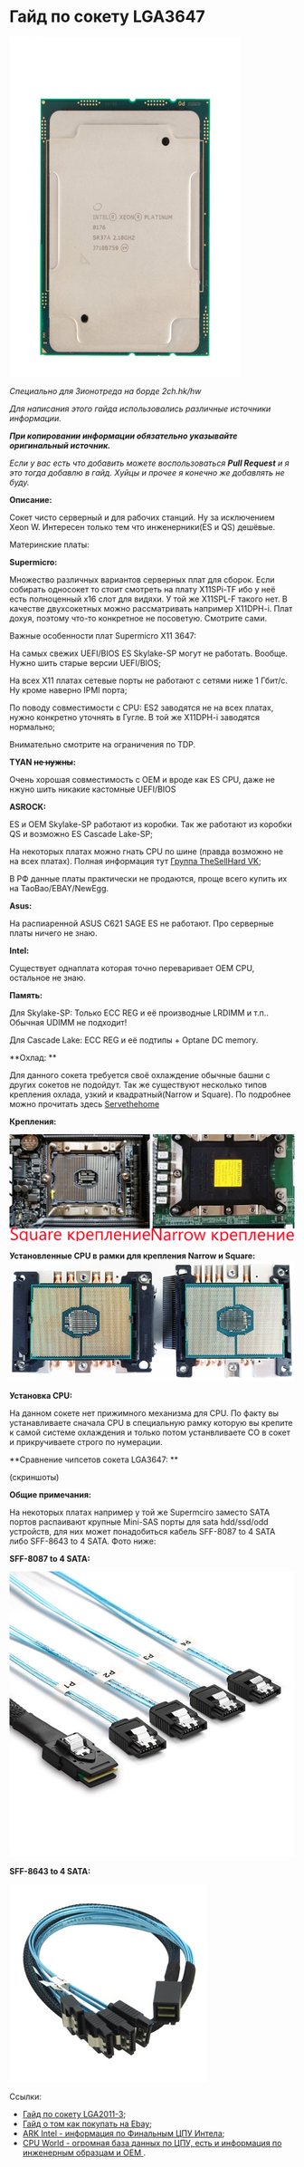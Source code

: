# Гайд по сокету LGA3647

 ![](https://github.com/ThinkPadThink/Guide3647/blob/master/XeonPlatinum.png?raw=true)
 
*Специально для Зионотреда на борде 2ch.hk/hw*

*Для написания этого гайда использовались различные источники информации.*

*__При копировании информации обязательно указывайте оригинальный источник.__* 

*Если у вас есть что добавить можете воспользоваться __Pull Request__  и я это тогда добавлю в гайд. Хуйцы и прочее я конечно же добавлять не буду.*



**Описание:**

Сокет чисто серверный и для рабочих станций. Ну за исключением Xeon W. Интересен только тем что инженерники(ES и QS) дешёвые. 


Материнские платы:

**Supermicro:**

Множество различных вариантов серверных плат для сборок. Если собирать односокет то стоит смотреть на плату X11SPi-TF ибо у неё есть полноценный x16 слот для видяхи. У той же X11SPL-F такого нет. В качестве двухсокетных можно рассматривать например X11DPH-i. Плат дохуя, поэтому что-то конкретное не посоветую. Смотрите сами. 

Важные особенности плат Supermicro X11 3647:

На самых свежих UEFI/BIOS ES Skylake-SP могут не работать. Вообще. Нужно шить старые версии UEFI/BIOS;

На всех X11 платах сетевые порты не работают с сетями ниже 1 Гбит/с. Ну кроме наверно IPMI порта;

По поводу совместимости с CPU: ES2 заводятся не на всех платах, нужно конкретно уточнять в Гугле. В той же X11DPH-i заводятся нормально;

Внимательно смотрите на ограничения по TDP. 


**TYAN ~~не нужны~~:**

Очень хорошая совместимость с OEM и вроде как ES CPU, даже не нжуно шить никакие кастомные UEFI/BIOS

**ASROCK:**

ES и OEM Skylake-SP работают из коробки. Так же работают из коробки QS и возможно ES Cascade Lake-SP;

На некоторых платах можно гнать CPU по шине (правда возможно не на всех платах). Полная информация тут [Группа TheSellHard VK](https://vk.com/thesellhard?w=wall-70826500_132664);

В РФ данные платы практически не продаются, проще всего купить их на TaoBao/EBAY/NewEgg.


**Asus:**

На распиаренной ASUS C621 SAGE ES не работают. Про серверные платы ничего не знаю.


**Intel:**

Существует однаплата которая точно переваривает OEM CPU, остальное не знаю.


**Память:**

Для Skylake-SP:
Только ECC REG и её производные LRDIMM и т.п.. Обычная UDIMM не подходит!

Для Cascade Lake: 
ECC REG и её подтипы + Optane DC memory.


**Охлад: **

Для данного сокета требуется своё охлаждение обычные башни с других сокетов не подойдут. Так же существуют несколько типов крепления охлада, узкий и квадратный(Narrow и Square). По подробнее можно прочитать здесь [Servethehome](https://www.servethehome.com/narrow-square-ilm-socket-lga-3647-heatsink-differences/)

**Крепления:** 

![](https://github.com/ThinkPadThink/Guide3647/blob/master/3647_mount.png?raw=true)

**Установленные CPU в рамки для крепления Narrow и Square:**
![](https://github.com/ThinkPadThink/Guide3647/blob/master/Socket-LGA-3647-Narrow-and-Square-CPU-mounted%20(1).jpg?raw=true)


**Установка CPU:**

На данном сокете нет прижимного механизма для CPU. По факту вы устанавливаете сначала CPU в специальную рамку которую вы крепите к самой системе охлаждения и только потом устанвливаете СО в сокет и прикручиваете строго по нумерации. 


**Сравнение чипсетов сокета LGA3647: **

(скриншоты)


**Общие примечания:**

На некоторых платах например у той же Supermciro заместо SATA портов распаивают крупные Mini-SAS порты для sata hdd/ssd/odd устройств, для них может понадобиться кабель SFF-8087 to 4 SATA либо SFF-8643 to 4 SATA. Фото ниже:

**SFF-8087 to 4 SATA:**

 ![](https://github.com/ThinkPadThink/Guide3647/blob/master/sff%20to%20sata.jpg?raw=true)
 
 **SFF-8643 to 4 SATA:**
 
 ![](https://github.com/ThinkPadThink/Guide3647/blob/master/sff8643tosata.jpg?raw=true)

Ссылки:
- [Гайд по сокету LGA2011-3](https://github.com/ThinkPadThink/Guide2011-3);
- [Гайд о том как покупать на Ebay](https://github.com/pepe-i-shim/thinkpad-from-ebay);
- [ARK Intel - информация по Финальным ЦПУ Интела](https://ark.intel.com/content/www/ru/ru/ark.html);
- [CPU World - огромная база данных по ЦПУ, есть и информация по инженерным образцам и ОЕМ ](http://www.cpu-world.com).
